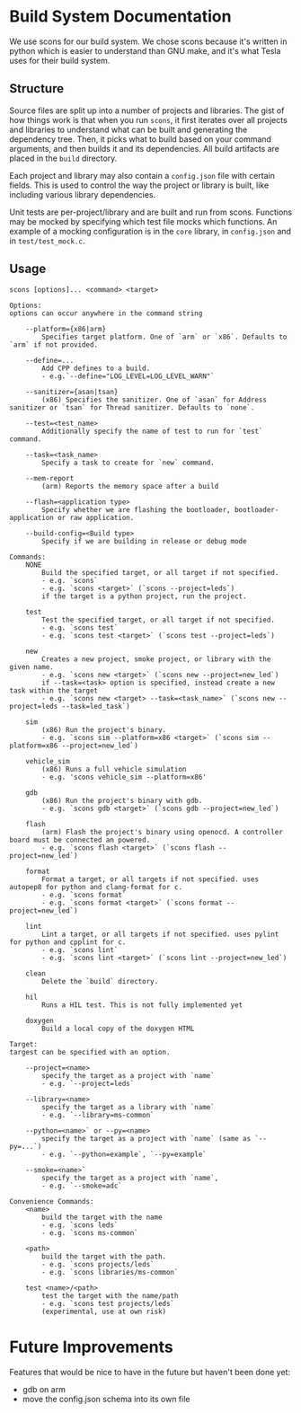 # Build System Documentation

We use scons for our build system. We chose scons because it's written in python which is easier to understand than GNU make, and it's what Tesla uses for their build system.

## Structure
Source files are split up into a number of projects and libraries. The gist of how things work is that when you run `scons`, it first iterates over all projects and libraries to understand what can be built and generating the dependency tree. Then, it picks what to build based on your command arguments, and then builds it and its dependencies. All build artifacts are placed in the `build` directory.

Each project and library may also contain a `config.json` file with certain fields. This is used to control the way the project or library is built, like including various library dependencies.

Unit tests are per-project/library and are built and run from scons. Functions may be mocked by specifying which test file mocks which functions. An example of a mocking configuration is in the `core` library, in `config.json` and in `test/test_mock.c`.

## Usage
```
scons [options]... <command> <target>

Options:
options can occur anywhere in the command string

    --platform={x86|arm}    
        Specifies target platform. One of `arm` or `x86`. Defaults to `arm` if not provided.

    --define=...
        Add CPP defines to a build.
        - e.g.`--define="LOG_LEVEL=LOG_LEVEL_WARN"`

    --sanitizer={asan|tsan}
        (x86) Specifies the sanitizer. One of `asan` for Address sanitizer or `tsan` for Thread sanitizer. Defaults to `none`.
    
    --test=<test_name>
        Additionally specify the name of test to run for `test` command.

    --task=<task_name>
        Specify a task to create for `new` command.

    --mem-report
        (arm) Reports the memory space after a build
    
    --flash=<application type>
        Specify whether we are flashing the bootloader, bootloader-application or raw application.

    --build-config=<Build type>
        Specify if we are building in release or debug mode

Commands:
    NONE
        Build the specified target, or all target if not specified.
        - e.g. `scons`
        - e.g. `scons <target>` (`scons --project=leds`)
        if the target is a python project, run the project.

    test
        Test the specified target, or all target if not specified.
        - e.g. `scons test`
        - e.g. `scons test <target>` (`scons test --project=leds`)
    
    new
        Creates a new project, smoke project, or library with the given name.
        - e.g. `scons new <target>` (`scons new --project=new_led`)
        if --task=<task> option is specified, instead create a new task within the target
        - e.g. `scons new <target> --task=<task_name>` (`scons new --project=leds --task=led_task`)

    sim
        (x86) Run the project's binary.
        - e.g. `scons sim --platform=x86 <target>` (`scons sim --platform=x86 --project=new_led`)

    vehicle_sim
        (x86) Runs a full vehicle simulation
        - e.g. 'scons vehicle_sim --platform=x86'

    gdb
        (x86) Run the project's binary with gdb.
        - e.g. `scons gdb <target>` (`scons gdb --project=new_led`)

    flash
        (arm) Flash the project's binary using openocd. A controller board must be connected an powered.
        - e.g. `scons flash <target>` (`scons flash --project=new_led`)

    format
        Format a target, or all targets if not specified. uses autopep8 for python and clang-format for c.
        - e.g. `scons format`
        - e.g. `scons format <target>` (`scons format --project=new_led`)

    lint
        Lint a target, or all targets if not specified. uses pylint for python and cpplint for c.
        - e.g. `scons lint`
        - e.g. `scons lint <target>` (`scons lint --project=new_led`)

    clean
        Delete the `build` directory.
    
    hil
        Runs a HIL test. This is not fully implemented yet
    
    doxygen
        Build a local copy of the doxygen HTML

Target:
targest can be specified with an option.

    --project=<name>
        specify the target as a project with `name`
        - e.g. `--project=leds`

    --library=<name>
        specify the target as a library with `name`
        - e.g. `--library=ms-common`

    --python=<name>` or --py=<name>
        specify the target as a project with `name` (same as `--py=...`)
        - e.g. `--python=example`, `--py=example`

    --smoke=<name>`
        specify the target as a project with `name`, 
        - e.g. `--smoke=adc`

Convenience Commands:
    <name>
        build the target with the name
        - e.g. `scons leds`
        - e.g. `scons ms-common`
    
    <path>
        build the target with the path. 
        - e.g. `scons projects/leds`
        - e.g. `scons libraries/ms-common`

    test <name>/<path>
        test the target with the name/path
        - e.g. `scons test projects/leds`
        (experimental, use at own risk)
```

# Future Improvements
Features that would be nice to have in the future but haven't been done yet:
- gdb on arm
- move the config.json schema into its own file
